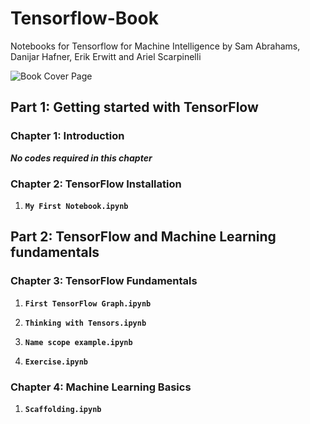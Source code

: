 # Tensorflow-Book
Notebooks for Tensorflow for Machine Intelligence by Sam Abrahams, Danijar Hafner, Erik Erwitt and Ariel Scarpinelli

![Book Cover Page](https://github.com/vishwesh5/Tensorflow-Book/raw/master/book.png)

## Part 1: Getting started with TensorFlow

### Chapter 1: Introduction

***No codes required in this chapter***

### Chapter 2: TensorFlow Installation

1) **`My First Notebook.ipynb`**

## Part 2: TensorFlow and Machine Learning fundamentals

### Chapter 3: TensorFlow Fundamentals

1) **`First TensorFlow Graph.ipynb`**

2) **`Thinking with Tensors.ipynb`**

3) **`Name scope example.ipynb`**

4) **`Exercise.ipynb`**

### Chapter 4: Machine Learning Basics

1) **`Scaffolding.ipynb`**
